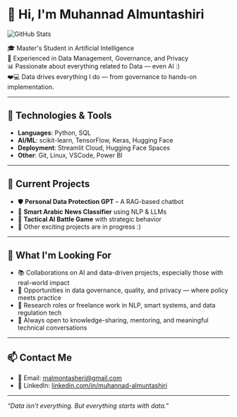 # 👋 Hi, I'm Muhannad Almuntashiri 

![GitHub Stats](https://github-readme-stats.vercel.app/api?username=MuhannadAlm&show_icons=true&theme=default)


🎓 Master's Student in Artificial Intelligence  
💼 Experienced in Data Management, Governance, and Privacy  
📊 Passionate about everything related to Data — even AI :)  
❤️‍💻 Data drives everything I do — from governance to hands-on implementation.

---

## 🔧 Technologies & Tools

- **Languages**: Python, SQL  
- **AI/ML**: scikit-learn, TensorFlow, Keras, Hugging Face  
- **Deployment**: Streamlit Cloud, Hugging Face Spaces  
- **Other**: Git, Linux, VSCode, Power BI

---

## 📌 Current Projects

- 🛡️ **Personal Data Protection GPT** – A RAG-based chatbot  
- 🚀 **Smart Arabic News Classifier** using NLP & LLMs  
- 🧠 **Tactical AI Battle Game** with strategic behavior  
- 🔧 Other exciting projects are in progress :)

---

## 🌟 What I'm Looking For

- 📚 Collaborations on AI and data-driven projects, especially those with real-world impact  
- 🧠 Opportunities in data governance, quality, and privacy — where policy meets practice  
- 🤖 Research roles or freelance work in NLP, smart systems, and data regulation tech  
- 🤝 Always open to knowledge-sharing, mentoring, and meaningful technical conversations

---

## 📫 Contact Me

- 📧 Email: [malmontasheri@gmail.com](mailto:malmontasheri@gmail.com)  
- 💼 LinkedIn: [linkedin.com/in/muhannad-almuntashiri](https://www.linkedin.com/in/muhannad-almuntashiri/)

---

_“Data isn’t everything. But everything starts with data.”_

